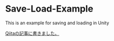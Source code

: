 # Save-Load-Example
This is an example for saving and loading in Unity

[Qiitaの記事に書きました。](https://qiita.com/JunNishimura/items/05745bea6f0a2bb6f0b9)
